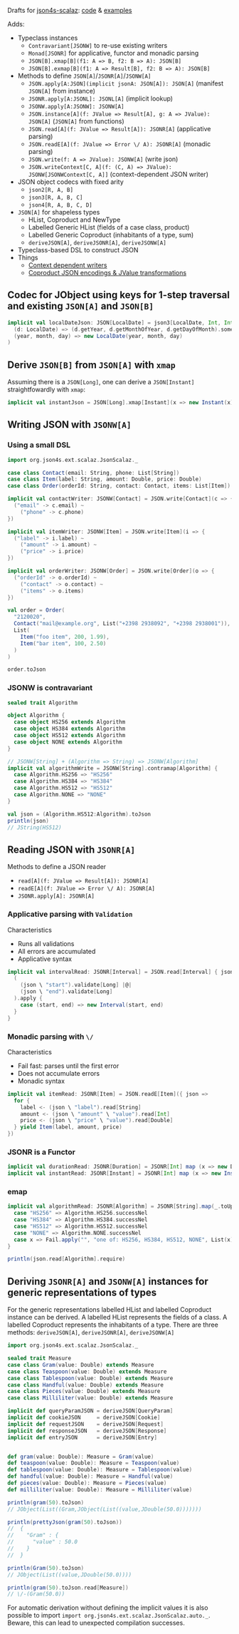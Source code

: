 

Drafts for [json4s-scalaz](https://github.com/json4s/json4s/tree/3.4/scalaz): [code](https://github.com/dozed/json4s-drafts/tree/master/src/main/scala/org/json4s/ext/scalaz) & [examples](https://github.com/dozed/json4s-drafts/tree/master/src/test/scala)

Adds:

  - Typeclass instances
    - `Contravariant[JSONW]` to re-use existing writers
    - `Monad[JSONR]` for applicative, functor and monadic parsing
    - `JSON[B].xmap[B](f1: A => B, f2: B => A): JSON[B]`
    - `JSON[B].exmap[B](f1: A => Result[B], f2: B => A): JSON[B]`
  - Methods to define `JSON[A]`/`JSONR[A]`/`JSONW[A]`
    - `JSON.apply[A:JSON](implicit jsonA: JSON[A]): JSON[A]`                (manifest `JSON[A]` from instance)
    - `JSONR.apply[A:JSONL]: JSONL[A]`                                      (implicit lookup)
    - `JSONW.apply[A:JSONW]: JSONW[A]`
    - `JSON.instance[A](f: JValue => Result[A], g: A => JValue): JSON[A]`   (`JSON[A]` from functions)
    - `JSON.read[A](f: JValue => Result[A]): JSONR[A]`     (applicative parsing)
    - `JSON.readE[A](f: JValue => Error \/ A): JSONR[A]`   (monadic parsing)
    - `JSON.write(f: A => JValue): JSONW[A]`               (write json)
    - `JSON.writeContext[C, A](f: (C, A) => JValue): JSONW[JSONWContext[C, A]]`   (context-dependent JSON writer)
  - JSON object codecs with fixed arity
    - `json2[R, A, B]`
    - `json3[R, A, B, C]`
    - `json4[R, A, B, C, D]`
  - `JSON[A]` for shapeless types
    - HList, Coproduct and NewType
    - Labelled Generic HList (fields of a case class, product)
    - Labelled Generic Coproduct (inhabitants of a type, sum)
    - `deriveJSON[A]`, `deriveJSONR[A]`, `deriveJSONW[A]`
  - Typeclass-based DSL to construct JSON
  - Things
    - [Context dependent writers](https://github.com/dozed/json4s-drafts/blob/master/src/test/scala/ContextDependentWriterExample.scala)
    - [Coproduct JSON encodings & JValue transformations](https://github.com/dozed/json4s-drafts/blob/master/src/test/scala/coproductEncodingsExample.scala)



## Codec for JObject using keys for 1-step traversal and existing `JSON[A]` and `JSON[B]`

```scala
implicit val localDateJson: JSON[LocalDate] = json3[LocalDate, Int, Int, Int]("year", "month", "day")(
  (d: LocalDate) => (d.getYear, d.getMonthOfYear, d.getDayOfMonth).some,
  (year, month, day) => new LocalDate(year, month, day)
)
```


## Derive `JSON[B]` from `JSON[A]` with `xmap`

Assuming there is a `JSON[Long]`, one can derive a `JSON[Instant]` straightfowardly with `xmap`:

```scala
implicit val instantJson = JSON[Long].xmap[Instant](x => new Instant(x), i => i.getMillis)
```


## Writing JSON with `JSONW[A]`


### Using a small DSL

```scala
import org.json4s.ext.scalaz.JsonScalaz._

case class Contact(email: String, phone: List[String])
case class Item(label: String, amount: Double, price: Double)
case class Order(orderId: String, contact: Contact, items: List[Item])

implicit val contactWriter: JSONW[Contact] = JSON.write[Contact](c => {
  ("email" -> c.email) ~
    ("phone" -> c.phone)
})

implicit val itemWriter: JSONW[Item] = JSON.write[Item](i => {
  ("label" -> i.label) ~
    ("amount" -> i.amount) ~
    ("price" -> i.price)
})

implicit val orderWriter: JSONW[Order] = JSON.write[Order](o => {
  ("orderId" -> o.orderId) ~
    ("contact" -> o.contact) ~
    ("items" -> o.items)
})

val order = Order(
  "2120020",
  Contact("mail@example.org", List("+2398 2938092", "+2398 2938001")),
  List(
    Item("foo item", 200, 1.99),
    Item("bar item", 100, 2.50)
  )
)

order.toJson
```


### JSONW is contravariant

```scala
sealed trait Algorithm

object Algorithm {
  case object HS256 extends Algorithm
  case object HS384 extends Algorithm
  case object HS512 extends Algorithm
  case object NONE extends Algorithm
}

// JSONW[String] + (Algorithm => String) => JSONW[Algorithm] 
implicit val algorithmWrite = JSONW[String].contramap[Algorithm] {
  case Algorithm.HS256 => "HS256"
  case Algorithm.HS384 => "HS384"
  case Algorithm.HS512 => "HS512"
  case Algorithm.NONE => "NONE"
}

val json = (Algorithm.HS512:Algorithm).toJson
println(json)
// JString(HS512)
```



## Reading JSON with `JSONR[A]`

Methods to define a JSON reader

  - `read[A](f: JValue => Result[A]): JSONR[A]`
  - `readE[A](f: JValue => Error \/ A): JSONR[A]`
  - `JSONR.apply[A]: JSONR[A]`


### Applicative parsing with `Validation`

Characteristics

  - Runs all validations
  - All errors are accumulated
  - Applicative syntax

 
```scala
implicit val intervalRead: JSONR[Interval] = JSON.read[Interval] { json =>
  (
    (json \ "start").validate[Long] |@|
    (json \ "end").validate[Long]
  ).apply {
    case (start, end) => new Interval(start, end)
  }
}
```


### Monadic parsing with `\/`

Characteristics

  - Fail fast: parses until the first error
  - Does not accumulate errors
  - Monadic syntax


```scala
implicit val itemRead: JSONR[Item] = JSON.readE[Item]({ json =>
  for {
    label <- (json \ "label").read[String]
    amount <- (json \ "amount" \ "value").read[Int]
    price <- (json \ "price" \ "value").read[Double]
  } yield Item(label, amount, price)
})
```


### JSONR is a Functor

```scala
implicit val durationRead: JSONR[Duration] = JSONR[Int] map (x => new Duration(x))
implicit val instantRead: JSONR[Instant] = JSONR[Int] map (x => new Instant(x))
```


### emap

```scala
implicit val algorithmRead: JSONR[Algorithm] = JSONR[String].map(_.toUpperCase).emap {
  case "HS256" => Algorithm.HS256.successNel
  case "HS384" => Algorithm.HS384.successNel
  case "HS512" => Algorithm.HS512.successNel
  case "NONE" => Algorithm.NONE.successNel
  case x => Fail.apply("", "one of: HS256, HS384, HS512, NONE", List(x))
}

println(json.read[Algorithm].require)
```


## Deriving `JSONR[A]` and `JSONW[A]` instances for generic representations of types

For the generic representations labelled HList and labelled Coproduct instance can be derived.
A labelled HList represents the fields of a class. A labelled Coproduct represents the inhabitants of a type.
There are three methods: `deriveJSON[A]`, `deriveJSONR[A]`, `deriveJSONW[A]`  


```scala
import org.json4s.ext.scalaz.JsonScalaz._

sealed trait Measure
case class Gram(value: Double) extends Measure
case class Teaspoon(value: Double) extends Measure
case class Tablespoon(value: Double) extends Measure
case class Handful(value: Double) extends Measure
case class Pieces(value: Double) extends Measure
case class Milliliter(value: Double) extends Measure

implicit def queryParamJSON = deriveJSON[QueryParam]
implicit def cookieJSON     = deriveJSON[Cookie]
implicit def requestJSON    = deriveJSON[Request]
implicit def responseJSON   = deriveJSON[Response]
implicit def entryJSON      = deriveJSON[Entry]


def gram(value: Double): Measure = Gram(value)
def teaspoon(value: Double): Measure = Teaspoon(value)
def tablespoon(value: Double): Measure = Tablespoon(value)
def handful(value: Double): Measure = Handful(value)
def pieces(value: Double): Measure = Pieces(value)
def milliliter(value: Double): Measure = Milliliter(value)

println(gram(50).toJson)
// JObject(List((Gram,JObject(List((value,JDouble(50.0)))))))

println(prettyJson(gram(50).toJson))
//  {
//    "Gram" : {
//      "value" : 50.0
//    }
//  }

println(Gram(50).toJson)
// JObject(List((value,JDouble(50.0))))

println(gram(50).toJson.read[Measure])
// \/-(Gram(50.0))
```


For automatic derivation without defining the implicit values it is also possible to import `import org.json4s.ext.scalaz.JsonScalaz.auto._`.
Beware, this can lead to unexpected compilation successes.
